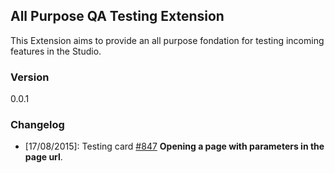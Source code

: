 ## All Purpose QA Testing Extension

This Extension aims to provide an all purpose fondation for testing incoming features in the Studio.

### Version

0.0.1

### Changelog

 * [17/08/2015]: Testing card [#847](https://trello.com/c/B9rpMWQP) __Opening a page with parameters in the page url__.

